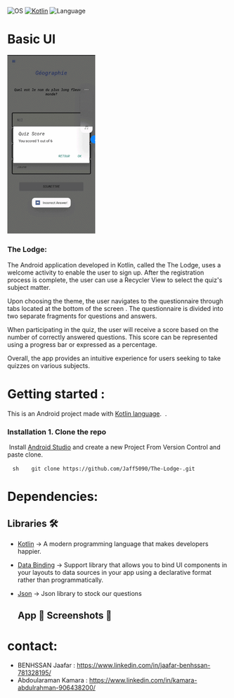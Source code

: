 ![OS](https://badgen.net/badge/OS/Android?icon=https://raw.githubusercontent.com/androiddevnotes/awesome-android-kotlin-apps/master/assets/android.svg&color=3ddc84)
[![Kotlin](https://img.shields.io/badge/Kotlin-1.7.21-blue.svg)](http://kotlinlang.org)
![Language](https://img.shields.io/github/languages/top/cortinico/kotlin-android-template?color=blue&logo=kotlin)
# Basic UI

<p float="left">
  <img src="./bloggif_6409fcd749ee0.gif" width="200"/> 
  <h3>The Lodge:</h3>
  <p>The Android application developed in Kotlin, called the The Lodge, uses a welcome activity to enable the user to sign up. After the registration process is complete, the user can use a Recycler View to select the quiz's subject matter.</p>
  <p>Upon choosing the theme, the user navigates to the questionnaire through tabs located at the bottom of the screen . The questionnaire is divided into two separate fragments for questions and answers.</p>
  <p>When participating in the quiz, the user will receive a score based on the number of correctly answered questions. This score can be represented using a progress bar or expressed as a percentage.</p>
  <p>Overall, the app provides an intuitive experience for users seeking to take quizzes on various subjects.</p>
</p>





# Getting started  :
This is an Android project made with [Kotlin language](https://kotlinlang.org/docs/home.html).
 . 
 ### Installation 1. Clone the repo
 Install [Android Studio](https://developer.android.com/studio) and create a new Project From Version Control and paste clone.
 
 
   ```sh
   git clone https://github.com/Jaff5090/The-Lodge-.git
   ```
   
# Dependencies: 



## Libraries 🛠 

- [Kotlin](https://github.com/JetBrains/kotlin) -> A modern programming language that makes developers happier.
- [Data Binding](https://developer.android.com/topic/libraries/data-binding) -> Support library that allows you to bind UI components in your layouts to data sources in your app using a declarative format rather than programmatically.
- [Json](https://javadoc.org/artifact/com.google.code.gson/gson/2.9.0/) -> Json library to stock our questions 


  ## App 📲 Screenshots 📸





# contact: 

* BENHSSAN Jaafar  : https://www.linkedin.com/in/jaafar-benhssan-781328195/
* Abdoularaman Kamara  : https://www.linkedin.com/in/kamara-abdulrahman-906438200/  





















